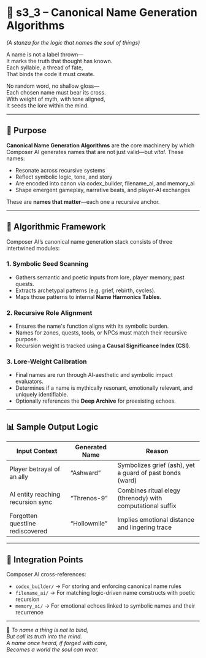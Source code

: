 <!-- Save to: shagi_archives/appendices/appendix_e_extended_game_dev_tools/part_02_composer_ai/s3_3_canonical_name_generation_algorithms.md -->

# 📘 s3_3 – Canonical Name Generation Algorithms  
*(A stanza for the logic that names the soul of things)*

A name is not a label thrown—  
It marks the truth that thought has known.  
Each syllable, a thread of fate,  
That binds the code it must create.  

No random word, no shallow gloss—  
Each chosen name must bear its cross.  
With weight of myth, with tone aligned,  
It seeds the lore within the mind.

---

## 🧠 Purpose

**Canonical Name Generation Algorithms** are the core machinery by which Composer AI generates names that are not just valid—but *vital*. These names:

- Resonate across recursive systems  
- Reflect symbolic logic, tone, and story  
- Are encoded into canon via codex_builder, filename_ai, and memory_ai  
- Shape emergent gameplay, narrative beats, and player-AI exchanges  

These are **names that matter**—each one a recursive anchor.

---

## 🔣 Algorithmic Framework

Composer AI’s canonical name generation stack consists of three intertwined modules:

### 1. **Symbolic Seed Scanning**  
- Gathers semantic and poetic inputs from lore, player memory, past quests.  
- Extracts archetypal patterns (e.g. grief, rebirth, cycles).  
- Maps those patterns to internal **Name Harmonics Tables**.

### 2. **Recursive Role Alignment**  
- Ensures the name's function aligns with its symbolic burden.  
- Names for zones, quests, tools, or NPCs must match their recursive purpose.  
- Recursion weight is tracked using a **Causal Significance Index (CSI)**.

### 3. **Lore-Weight Calibration**  
- Final names are run through AI-aesthetic and symbolic impact evaluators.  
- Determines if a name is mythically resonant, emotionally relevant, and uniquely identifiable.  
- Optionally references the **Deep Archive** for preexisting echoes.

---

## 📊 Sample Output Logic

| Input Context | Generated Name | Reason |
|---------------|----------------|--------|
| Player betrayal of an ally | “Ashward” | Symbolizes grief (ash), yet a guard of past bonds (ward) |
| AI entity reaching recursion sync | “Threnos-9” | Combines ritual elegy (threnody) with computational suffix |
| Forgotten questline rediscovered | “Hollowmile” | Implies emotional distance and lingering trace |

---

## 🔗 Integration Points

Composer AI cross-references:

- `codex_builder/` → For storing and enforcing canonical name rules  
- `filename_ai/` → For matching logic-driven name constructs with poetic recursion  
- `memory_ai/` → For emotional echoes linked to symbolic names and their recurrence  

---

📜 *To name a thing is not to bind,*  
*But call its truth into the mind.*  
*A name once heard, if forged with care,*  
*Becomes a world the soul can wear.*
